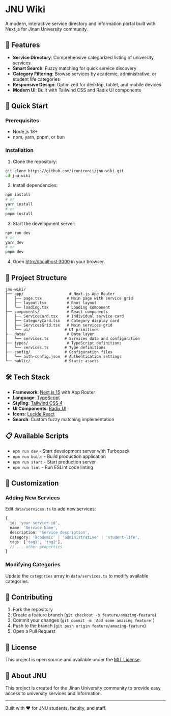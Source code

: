 # JNU Wiki

A modern, interactive service directory and information portal built with Next.js for Jinan University community.

## 🌟 Features

- **Service Directory**: Comprehensive categorized listing of university services
- **Smart Search**: Fuzzy matching for quick service discovery
- **Category Filtering**: Browse services by academic, administrative, or student life categories
- **Responsive Design**: Optimized for desktop, tablet, and mobile devices
- **Modern UI**: Built with Tailwind CSS and Radix UI components

## 🚀 Quick Start

### Prerequisites

- Node.js 18+
- npm, yarn, pnpm, or bun

### Installation

1. Clone the repository:

```bash
git clone https://github.com/iconiconii/jnu-wiki.git
cd jnu-wiki
```

2. Install dependencies:

```bash
npm install
# or
yarn install
# or
pnpm install
```

3. Start the development server:

```bash
npm run dev
# or
yarn dev
# or
pnpm dev
```

4. Open [http://localhost:3000](http://localhost:3000) in your browser.

## 📁 Project Structure

```
jnu-wiki/
├── app/                    # Next.js App Router
│   ├── page.tsx           # Main page with service grid
│   ├── layout.tsx         # Root layout
│   └── loading.tsx        # Loading component
├── components/            # React components
│   ├── ServiceCard.tsx    # Individual service card
│   ├── CategoryCard.tsx   # Category display card
│   ├── ServicesGrid.tsx   # Main services grid
│   └── ui/               # UI primitives
├── data/                  # Data layer
│   └── services.ts       # Services data and configuration
├── types/                 # TypeScript definitions
│   └── services.ts       # Type definitions
├── config/               # Configuration files
│   └── auth-config.json  # Authentication settings
└── public/               # Static assets
```

## 🛠️ Tech Stack

- **Framework**: [Next.js 15](https://nextjs.org/) with App Router
- **Language**: [TypeScript](https://www.typescriptlang.org/)
- **Styling**: [Tailwind CSS 4](https://tailwindcss.com/)
- **UI Components**: [Radix UI](https://www.radix-ui.com/)
- **Icons**: [Lucide React](https://lucide.dev/)
- **Search**: Custom fuzzy matching implementation

## 📋 Available Scripts

- `npm run dev` - Start development server with Turbopack
- `npm run build` - Build production application
- `npm run start` - Start production server
- `npm run lint` - Run ESLint code linting

## 🎨 Customization

### Adding New Services

Edit `data/services.ts` to add new services:

```typescript
{
  id: 'your-service-id',
  name: 'Service Name',
  description: 'Service description',
  category: 'academic' | 'administrative' | 'student-life',
  tags: ['tag1', 'tag2'],
  // ... other properties
}
```

### Modifying Categories

Update the `categories` array in `data/services.ts` to modify available categories.

## 🤝 Contributing

1. Fork the repository
2. Create a feature branch (`git checkout -b feature/amazing-feature`)
3. Commit your changes (`git commit -m 'Add some amazing feature'`)
4. Push to the branch (`git push origin feature/amazing-feature`)
5. Open a Pull Request

## 📄 License

This project is open source and available under the [MIT License](LICENSE).

## 🏫 About JNU

This project is created for the Jinan University community to provide easy access to university services and information.

---

Built with ❤️ for JNU students, faculty, and staff.
